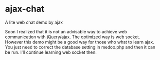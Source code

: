 # ajax-chat
A lite web chat demo by ajax

Soon I realized that it is not an advisable way to achieve web communication with jQuery/ajax.
The optimized way is web socket.
However this demo might be a good way for those who what to learn ajax. You just need to correct the database setting in medoo.php and then it can be run.
I'll continue learning web socket then.
